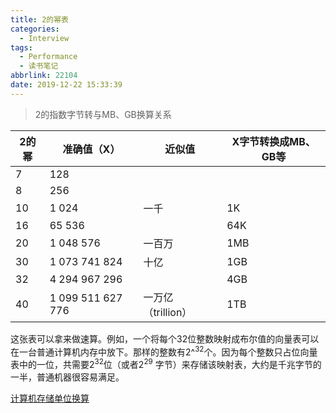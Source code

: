 ```yaml
---
title: 2的幂表
categories:
  - Interview
tags:
  - Performance
  - 读书笔记
abbrlink: 22104
date: 2019-12-22 15:33:39
---
```


> 2的指数字节转与MB、GB换算关系

<!-- more -->

| 2的幂 | 准确值（X） | 近似值 | X字节转换成MB、GB等 |
|  ----  | ---- | ---- | ---- |
| 7  | 128 |  |  |
| 8  | 256 |  |  |
| 10  | 1 024 |一千 |1K |
| 16  | 65 536 |  |64K |
| 20  | 1 048 576 |一百万 |1MB |
| 30  | 1 073 741 824 |十亿 |1GB |
| 32  | 4 294 967 296 |  |4GB |
| 40  | 1 099 511 627 776 |一万亿（trillion） |1TB |

这张表可以拿来做速算。例如，一个将每个32位整数映射成布尔值的向量表可以在一台普通计算机内存中放下。那样的整数有2^<sup>32</sup>个。因为每个整数只占位向量表中的一位，共需要2<sup>32</sup>位（或者2<sup>29</sup> 字节）来存储该映射表，大约是千兆字节的一半，普通机器很容易满足。

[计算机存储单位换算](https://www.jiankunking.com/unit-conversion.html)